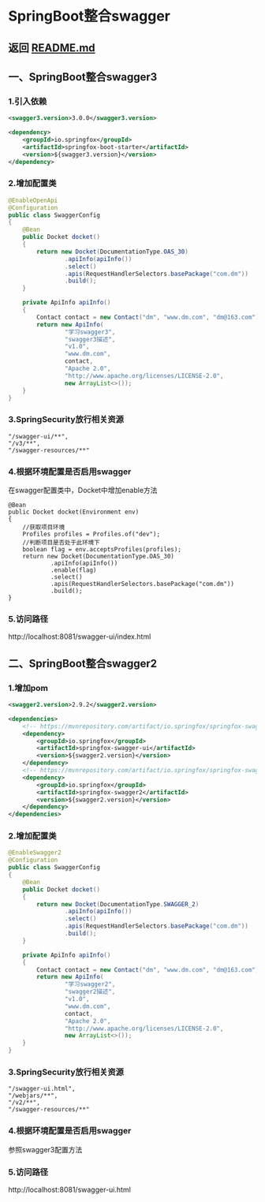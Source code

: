 # SpringBoot整合swagger

## 返回 [README.md](../README.md)

## 一、SpringBoot整合swagger3

### 1.引入依赖
```xml
<swagger3.version>3.0.0</swagger3.version>
```
```xml
<dependency>
    <groupId>io.springfox</groupId>
    <artifactId>springfox-boot-starter</artifactId>
    <version>${swagger3.version}</version>
</dependency>
```

### 2.增加配置类
```java
@EnableOpenApi
@Configuration
public class SwaggerConfig
{
	@Bean
	public Docket docket()
	{
		return new Docket(DocumentationType.OAS_30)
				.apiInfo(apiInfo())
				.select()
				.apis(RequestHandlerSelectors.basePackage("com.dm"))
				.build();
	}

	private ApiInfo apiInfo()
	{
		Contact contact = new Contact("dm", "www.dm.com", "dm@163.com");
		return new ApiInfo(
				"学习swagger3",
				"swagger3描述",
				"v1.0",
				"www.dm.com",
				contact,
				"Apache 2.0",
				"http://www.apache.org/licenses/LICENSE-2.0",
				new ArrayList<>());
	}
}
```

### 3.SpringSecurity放行相关资源
```text
"/swagger-ui/**",
"/v3/**",
"/swagger-resources/**"
```

### 4.根据环境配置是否启用swagger
在swagger配置类中，Docket中增加enable方法
```text
@Bean
public Docket docket(Environment env)
{
    //获取项目环境
    Profiles profiles = Profiles.of("dev");
    //判断项目是否处于此环境下
    boolean flag = env.acceptsProfiles(profiles);
    return new Docket(DocumentationType.OAS_30)
            .apiInfo(apiInfo())
            .enable(flag)
            .select()
            .apis(RequestHandlerSelectors.basePackage("com.dm"))
            .build();
}
```

### 5.访问路径
http://localhost:8081/swagger-ui/index.html

## 二、SpringBoot整合swagger2

### 1.增加pom
```xml
<swagger2.version>2.9.2</swagger2.version>
```
```xml
<dependencies>
    <!-- https://mvnrepository.com/artifact/io.springfox/springfox-swagger-ui -->
    <dependency>
        <groupId>io.springfox</groupId>
        <artifactId>springfox-swagger-ui</artifactId>
        <version>${swagger2.version}</version>
    </dependency>
    <!-- https://mvnrepository.com/artifact/io.springfox/springfox-swagger2 -->
    <dependency>
        <groupId>io.springfox</groupId>
        <artifactId>springfox-swagger2</artifactId>
        <version>${swagger2.version}</version>
    </dependency>
</dependencies>
```

### 2.增加配置类
```java
@EnableSwagger2
@Configuration
public class SwaggerConfig
{
	@Bean
	public Docket docket()
	{
		return new Docket(DocumentationType.SWAGGER_2)
				.apiInfo(apiInfo())
				.select()
				.apis(RequestHandlerSelectors.basePackage("com.dm"))
				.build();
	}

	private ApiInfo apiInfo()
	{
		Contact contact = new Contact("dm", "www.dm.com", "dm@163.com");
		return new ApiInfo(
				"学习swagger2",
				"swagger2描述",
				"v1.0",
				"www.dm.com",
				contact,
				"Apache 2.0",
				"http://www.apache.org/licenses/LICENSE-2.0",
				new ArrayList<>());
	}
}
```

### 3.SpringSecurity放行相关资源
```text
"/swagger-ui.html",
"/webjars/**",
"/v2/**",
"/swagger-resources/**"
```

### 4.根据环境配置是否启用swagger
参照swagger3配置方法

### 5.访问路径
http://localhost:8081/swagger-ui.html